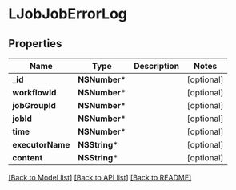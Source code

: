 # LJobJobErrorLog

## Properties
Name | Type | Description | Notes
------------ | ------------- | ------------- | -------------
**_id** | **NSNumber*** |  | [optional] 
**workflowId** | **NSNumber*** |  | [optional] 
**jobGroupId** | **NSNumber*** |  | [optional] 
**jobId** | **NSNumber*** |  | [optional] 
**time** | **NSNumber*** |  | [optional] 
**executorName** | **NSString*** |  | [optional] 
**content** | **NSString*** |  | [optional] 

[[Back to Model list]](../README.md#documentation-for-models) [[Back to API list]](../README.md#documentation-for-api-endpoints) [[Back to README]](../README.md)


